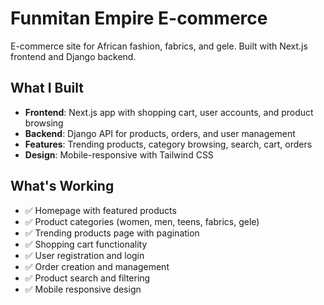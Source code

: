 # Funmitan Empire E-commerce

E-commerce site for African fashion, fabrics, and gele. Built with Next.js frontend and Django backend.

## What I Built

- **Frontend**: Next.js app with shopping cart, user accounts, and product browsing
- **Backend**: Django API for products, orders, and user management
- **Features**: Trending products, category browsing, search, cart, orders
- **Design**: Mobile-responsive with Tailwind CSS




## What's Working

- ✅ Homepage with featured products
- ✅ Product categories (women, men, teens, fabrics, gele)
- ✅ Trending products page with pagination
- ✅ Shopping cart functionality
- ✅ User registration and login
- ✅ Order creation and management
- ✅ Product search and filtering
- ✅ Mobile responsive design



